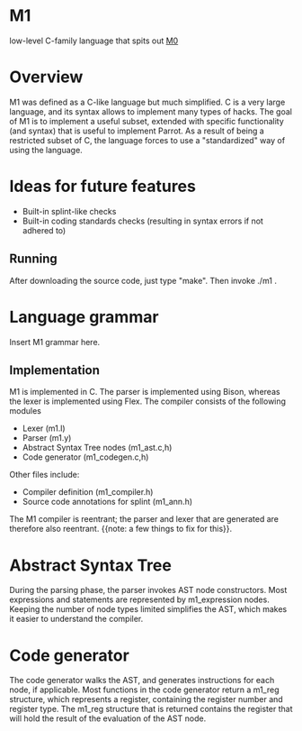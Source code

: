 M1
==

low-level C-family language that spits out [M0](https://github.com/parrot/parrot/tree/m0)

Overview
========
M1 was defined as a C-like language but much simplified. C is a very large language, and its syntax
allows to implement many types of hacks. The goal of M1 is to implement a useful subset, extended
with specific functionality (and syntax) that is useful to implement Parrot. As a result of being
a restricted subset of C, the language forces to use a "standardized" way of using the language.

Ideas for future features
=========================
* Built-in splint-like checks
* Built-in coding standards checks (resulting in syntax errors if not adhered to)


Running
-------
After downloading the source code, just type "make". Then invoke ./m1 <m1 script>.

Language grammar
================

Insert M1 grammar here.


Implementation
--------------
M1 is implemented in C. The parser is implemented using Bison, whereas the lexer is
implemented using Flex. The compiler consists of the following modules

* Lexer (m1.l)
* Parser (m1.y) 
* Abstract Syntax Tree nodes (m1_ast.c,h)
* Code generator (m1_codegen.c,h)

Other files include:

* Compiler definition (m1_compiler.h)
* Source code annotations for splint (m1_ann.h)

The M1 compiler is reentrant; the parser and lexer that are generated are therefore also
reentrant. {{note: a few things to fix for this}}.


Abstract Syntax Tree
====================
During the parsing phase, the parser invokes AST node constructors. Most expressions and statements
are represented by m1_expression nodes. Keeping the number of node types limited simplifies the AST,
which makes it easier to understand the compiler.

Code generator
==============
The code generator walks the AST, and generates instructions for each node, if applicable. Most
functions in the code generator return a m1_reg structure, which represents a register, containing
the register number and register type. The m1_reg structure that is returned contains the register
that will hold the result of the evaluation of the AST node. 

